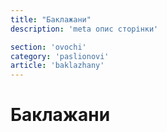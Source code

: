 ```yaml
---
title: "Баклажани"
description: 'meta опис сторінки'

section: 'ovochi'
category: 'paslionovi'
article: 'baklazhany'
---
```


# Баклажани